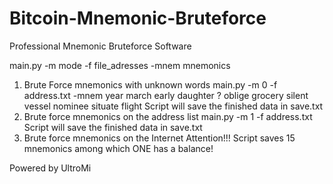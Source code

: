 # Bitcoin-Mnemonic-Bruteforce
Professional Mnemonic Bruteforce Software

main.py -m mode -f file_adresses -mnem mnemonics
1) Brute Force mnemonics with unknown words
main.py -m 0 -f address.txt -mnem year march early daughter ? oblige grocery silent vessel nominee situate flight
Script will save the finished data in save.txt  
2) Brute force mnemonics on the address list
main.py -m 1 -f address.txt  Script will save the finished data in save.txt
3) Brute force mnemonics on the Internet
Attention!!!
Script saves 15 mnemonics among which ONE has a balance!

Powered by UltroMi
